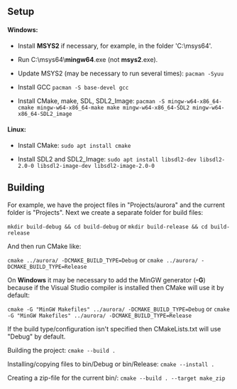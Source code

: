 
## Setup
#### Windows:
- Install **MSYS2** if necessary, for example, in the folder 'C:\msys64'. 
- Run C:\msys64\\**mingw64**.exe (not **msys2**.exe).
- Update MSYS2 (may be necessary to run several times):
`pacman -Syuu`

- Install GCC
`pacman -S base-devel gcc`

- Install CMake, make, SDL, SDL2_Image:
`pacman -S mingw-w64-x86_64-cmake mingw-w64-x86_64-make make mingw-w64-x86_64-SDL2 mingw-w64-x86_64-SDL2_image`

#### Linux:

- Install CMake:
`sudo apt install cmake`

- Install SDL2 and SDL2_Image:
`sudo apt install libsdl2-dev libsdl2-2.0-0 libsdl2-image-dev libsdl2-image-2.0-0`

## Building

For example, we have the project files in "Projects/aurora" and the current folder is "Projects". 
Next we create a separate folder for build files:

`mkdir build-debug && cd build-debug`
or
`mkdir build-release && cd build-release`

And then run CMake like:

`cmake ../aurora/ -DCMAKE_BUILD_TYPE=Debug`
or
`cmake ../aurora/ -DCMAKE_BUILD_TYPE=Release`

On **Windows** it may be necessary to add the MinGW generator (**-G**) because if the Visual Studio compiler is installed then CMake will use it by default:

`cmake -G "MinGW Makefiles" ../aurora/ -DCMAKE_BUILD_TYPE=Debug`
or
`cmake -G "MinGW Makefiles" ../aurora/ -DCMAKE_BUILD_TYPE=Release`

If the build type/configuration isn't specified then CMakeLists.txt will use "Debug" by default.

Building the project:
`cmake --build .`

Installing/copying files to bin/Debug or bin/Release:
`cmake --install .`

Creating a zip-file for the current bin/<Config>:
`cmake --build . --target make_zip`
